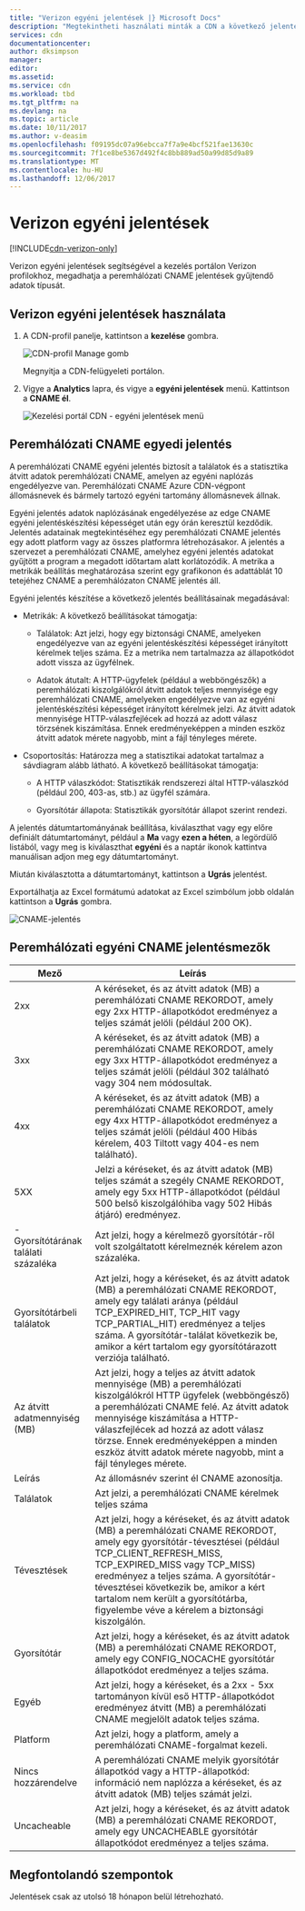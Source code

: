 ```yaml
---
title: "Verizon egyéni jelentések |} Microsoft Docs"
description: "Megtekintheti használati minták a CDN a következő jelentések segítségével: sávszélesség, adatokat továbbít, a találatok, gyorsítótár állapotok, gyorsítótári találati aránya, IPV4/IPV6 adatokat továbbít."
services: cdn
documentationcenter: 
author: dksimpson
manager: 
editor: 
ms.assetid: 
ms.service: cdn
ms.workload: tbd
ms.tgt_pltfrm: na
ms.devlang: na
ms.topic: article
ms.date: 10/11/2017
ms.author: v-deasim
ms.openlocfilehash: f09195dc07a96ebcca7f7a9e4bcf521fae13630c
ms.sourcegitcommit: 7f1ce8be5367d492f4c8bb889ad50a99d85d9a89
ms.translationtype: MT
ms.contentlocale: hu-HU
ms.lasthandoff: 12/06/2017
---
```

# <a name="custom-reports-from-verizon"></a>Verizon egyéni jelentések

[!INCLUDE[cdn-verizon-only](../../includes/cdn-verizon-only.md)]

Verizon egyéni jelentések segítségével a kezelés portálon Verizon profilokhoz, megadhatja a peremhálózati CNAME jelentések gyűjtendő adatok típusát.


## <a name="accessing-verizon-custom-reports"></a>Verizon egyéni jelentések használata
1. A CDN-profil panelje, kattintson a **kezelése** gombra.
   
    ![CDN-profil Manage gomb](./media/cdn-reports/cdn-manage-btn.png)
   
    Megnyitja a CDN-felügyeleti portálon.
2. Vigye a **Analytics** lapra, és vigye a **egyéni jelentések** menü. Kattintson a **CNAME él**.
   
    ![Kezelési portál CDN - egyéni jelentések menü](./media/cdn-reports/cdn-custom-reports.png)

## <a name="edge-cnames-custom-report"></a>Peremhálózati CNAME egyedi jelentés
A peremhálózati CNAME egyéni jelentés biztosít a találatok és a statisztika átvitt adatok peremhálózati CNAME, amelyen az egyéni naplózás engedélyezve van. Peremhálózati CNAME Azure CDN-végpont állomásnevek és bármely tartozó egyéni tartomány állomásnevek állnak. 

Egyéni jelentés adatok naplózásának engedélyezése az edge CNAME egyéni jelentéskészítési képességet után egy órán keresztül kezdődik. Jelentés adatainak megtekintéséhez egy peremhálózati CNAME jelentés egy adott platform vagy az összes platformra létrehozásakor. A jelentés a szervezet a peremhálózati CNAME, amelyhez egyéni jelentés adatokat gyűjtött a program a megadott időtartam alatt korlátozódik. A metrika a metrikák beállítás meghatározása szerint egy grafikonon és adattáblát 10 tetejéhez CNAME a peremhálózaton CNAME jelentés áll. 

Egyéni jelentés készítése a következő jelentés beállításainak megadásával:

- Metrikák: A következő beállításokat támogatja:

   - Találatok: Azt jelzi, hogy egy biztonsági CNAME, amelyeken engedélyezve van az egyéni jelentéskészítési képességet irányított kérelmek teljes száma. Ez a metrika nem tartalmazza az állapotkódot adott vissza az ügyfélnek.

   - Adatok átutalt: A HTTP-ügyfelek (például a webböngészők) a peremhálózati kiszolgálókról átvitt adatok teljes mennyisége egy peremhálózati CNAME, amelyeken engedélyezve van az egyéni jelentéskészítési képességet irányított kérelmek jelzi. Az átvitt adatok mennyisége HTTP-válaszfejlécek ad hozzá az adott válasz törzsének kiszámítása. Ennek eredményeképpen a minden eszköz átvitt adatok mérete nagyobb, mint a fájl tényleges mérete.

- Csoportosítás: Határozza meg a statisztikai adatokat tartalmaz a sávdiagram alább látható. A következő beállításokat támogatja:

   - A HTTP válaszkódot: Statisztikák rendszerezi által HTTP-válaszkód (például 200, 403-as, stb.) az ügyfél számára. 

   - Gyorsítótár állapota: Statisztikák gyorsítótár állapot szerint rendezi.


A jelentés dátumtartományának beállítása, kiválaszthat vagy egy előre definiált dátumtartományt, például a **Ma** vagy **ezen a héten**, a legördülő listából, vagy meg is kiválaszthat **egyéni** és a naptár ikonok kattintva manuálisan adjon meg egy dátumtartományt. 

Miután kiválasztotta a dátumtartományt, kattintson a **Ugrás** jelentést.

Exportálhatja az Excel formátumú adatokat az Excel szimbólum jobb oldalán kattintson a **Ugrás** gombra.

![CNAME-jelentés](./media/cdn-reports/cdn-cnames-report.png)

## <a name="edge-cnames-custom-report-fields"></a>Peremhálózati egyéni CNAME jelentésmezők

| Mező                     | Leírás   |
|---------------------------|---------------|
| 2xx                       | A kéréseket, és az átvitt adatok (MB) a peremhálózati CNAME REKORDOT, amely egy 2xx HTTP-állapotkódot eredményez a teljes számát jelöli (például 200 OK). |
| 3xx                       | A kéréseket, és az átvitt adatok (MB) a peremhálózati CNAME REKORDOT, amely egy 3xx HTTP-állapotkódot eredményez a teljes számát jelöli (például 302 található vagy 304 nem módosultak. |
| 4xx                       | A kéréseket, és az átvitt adatok (MB) a peremhálózati CNAME REKORDOT, amely egy 4xx HTTP-állapotkódot eredményez a teljes számát jelöli (például 400 Hibás kérelem, 403 Tiltott vagy 404-es nem található). |
| 5XX                       | Jelzi a kéréseket, és az átvitt adatok (MB) teljes számát a szegély CNAME REKORDOT, amely egy 5xx HTTP-állapotkódot (például 500 belső kiszolgálóhiba vagy 502 Hibás átjáró) eredményez. |
| -Gyorsítótárának találati százaléka               | Azt jelzi, hogy a kérelmező gyorsítótár-ről volt szolgáltatott kérelmeznék kérelem azon százaléka. |
| Gyorsítótárbeli találatok                | Azt jelzi, hogy a kéréseket, és az átvitt adatok (MB) a peremhálózati CNAME REKORDOT, amely egy találati aránya (például TCP_EXPIRED_HIT, TCP_HIT vagy TCP_PARTIAL_HIT) eredményez a teljes száma. A gyorsítótár-találat következik be, amikor a kért tartalom egy gyorsítótárazott verziója található. |
| Az átvitt adatmennyiség (MB)     | Azt jelzi, hogy a teljes az átvitt adatok mennyisége (MB) a peremhálózati kiszolgálókról HTTP ügyfelek (webböngésző) a peremhálózati CNAME felé. Az átvitt adatok mennyisége kiszámítása a HTTP-válaszfejlécek ad hozzá az adott válasz törzse. Ennek eredményeképpen a minden eszköz átvitt adatok mérete nagyobb, mint a fájl tényleges mérete. |
| Leírás               | Az állomásnév szerint él CNAME azonosítja. |
| Találatok                      | Azt jelzi, a peremhálózati CNAME kérelmek teljes száma |
| Tévesztések                    | Azt jelzi, hogy a kéréseket, és az átvitt adatok (MB) a peremhálózati CNAME REKORDOT, amely egy gyorsítótár-tévesztései (például TCP_CLIENT_REFRESH_MISS, TCP_EXPIRED_MISS vagy TCP_MISS) eredményez a teljes száma. A gyorsítótár-tévesztései következik be, amikor a kért tartalom nem került a gyorsítótárba, figyelembe véve a kérelem a biztonsági kiszolgálón. | 
| Gyorsítótár                  | Azt jelzi, hogy a kéréseket, és az átvitt adatok (MB) a peremhálózati CNAME REKORDOT, amely egy CONFIG_NOCACHE gyorsítótár állapotkódot eredményez a teljes száma.  |
| Egyéb                     | Azt jelzi, hogy a kéréseket, és a 2xx - 5xx tartományon kívül eső HTTP-állapotkódot eredményez átvitt (MB) a peremhálózati CNAME megjelölt adatok teljes száma. |
| Platform                  | Azt jelzi, hogy a platform, amely a peremhálózati CNAME-forgalmat kezeli. |
| Nincs hozzárendelve               | A peremhálózati CNAME melyik gyorsítótár állapotkód vagy a HTTP-állapotkód: információ nem naplózza a kéréseket, és az átvitt adatok (MB) teljes számát jelzi.  |
| Uncacheable               | Azt jelzi, hogy a kéréseket, és az átvitt adatok (MB) a peremhálózati CNAME REKORDOT, amely egy UNCACHEABLE gyorsítótár állapotkódot eredményez a teljes száma.  |


## <a name="considerations"></a>Megfontolandó szempontok
Jelentések csak az utolsó 18 hónapon belül létrehozható.

